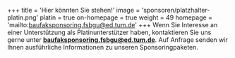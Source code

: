 +++
title = 'Hier könnten Sie stehen!'
image = 'sponsoren/platzhalter-platin.png'
platin = true
on-homepage = true
weight = 49
homepage = 'mailto:baufaksponsoring.fsbgu@ed.tum.de'
+++
Wenn Sie Interesse an einer Unterstützung als Platinunterstützer haben, kontaktieren Sie uns gerne unter **[baufaksponsoring.fsbgu@ed.tum.de](mailto:baufaksponsoring.fsbgu@ed.tum.de)**. Auf Anfrage senden wir Ihnen ausführliche Informationen zu unseren Sponsoringpaketen.